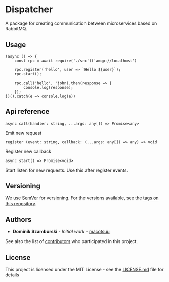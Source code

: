 # Dispatcher
A package for creating communication between microservices based on RabbitMQ.

## Usage
    (async () => {
        const rpc = await require('./src')('amqp://localhost')

        rpc.register('hello', user => `Hello ${user}`);
        rpc.start();

        rpc.call('hello', 'john).then(response => {
            console.log(response);
        });
    })().catch(e => console.log(e))

## Api reference
    async call(handler: string, ...args: any[]) => Promise<any>
Emit new request

    register (event: string, callback: (...args: any[]) => any) => void
Register new callback

    async start() => Promise<void>
Start listen for new requests. Use this after register events.

## Versioning
We use [SemVer](http://semver.org/) for versioning. For the versions available, see the [tags on this repository](https://github.com/macotsuu/dispatcher/tags). 

## Authors
* **Dominik Szamburski** - *Initial work* - [macotsuu](https://github.com/macotsuu)

See also the list of [contributors](https://github.com/macotsuu/dispatcher/contributors) who participated in this project.

## License
This project is licensed under the MIT License - see the [LICENSE.md](LICENSE.md) file for details
